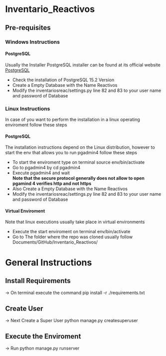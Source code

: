 # Inventario_Reactivos

## Pre-requisites
### Windows Instructions 
#### PostgreSQL
Usually the Installer PostgreSQL installer can be found at its official website  [PostgreSQL](https://www.enterprisedb.com/downloads/postgres-postgresql-downloads)
* Check the installation of PostgreSQL 15.2 Version<br>
* Create a Empty Database with the Name Reactivos<br>
* Modify the inventariosreac/settings.py  line 82 and 83  to your user name and password of Database<br>


### Linux Instructions 

In case of you want to perform the installation in a linux operating enviroment follow these steps<br>

#### PostgreSQL 
The installation instructions depend on the Linux distribution, however to start the env that allows you to run pgadmin4 follow these steps<br>
* To start the enviroment type on terminal source env/bin/activate <br>
* Go to pgadmin4 by cd pgadmin4 <br>
* Execute pgadmin4 and wait <br>
**Note that the secure protocol generally does not allow to open pgamind 4 verifies http and not https**<br>
* Also Create a Empty Database with the Name Reactivos<br>
* Modify the inventariosreac/settings.py  line 82 and 83  to your user name and password of Database<br>

#### Virtual Enviroment
Note that linux executions usually take place in virtual environments <br>
* Execute the start enviroment on terminal  env/bin/activate <br>
* Go to The folder where the repo was cloned usually follow Documents/GitHub/Inventario_Reactivos/<br>

# General Instructions 

## Install Requirements
→ On terminal execute the command pip install -r ./requirements.txt <br>
## Create User
→ Next Create a Super User python manage.py createsuperuser<br>

## Execute the Enviroment
→ Run python manage.py runserver<br>


